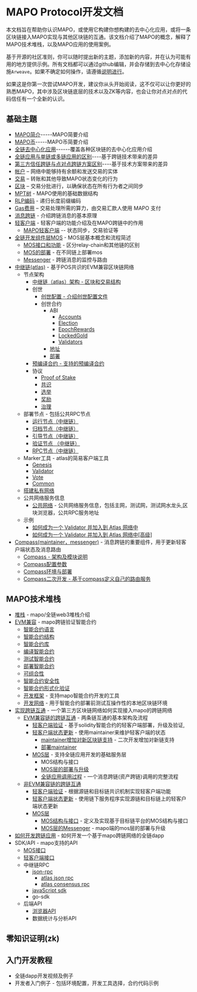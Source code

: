 # MAPO Protocol开发文档

本文档旨在帮助你认识MAPO，或使用它构建你想构建的去中心化应用，或将一条区块链接入MAPO实现与其他区块链的互通。该文档介绍了MAPO的概念，解释了MAPO技术堆栈，以及MAPO应用的使用案例。

基于开源的社区准则，你可以随时提出新的主题，添加新的内容，并在认为可能有用的地方提供示例。所有文档都可以通过github编辑，并会存储到去中心化存储设施`Arweave`。如果不确定如何操作，请遵循[说明进行](docs/editing-markdown.md)。

如果这是你第一次尝试MAPO开发，建议你从头开始阅读，这不仅可以让你更好的熟悉MAPO，其中涉及区块链底层的技术以及ZK等内容，也会让你对点对点的代码信任有一个全新的认识。


## 基础主題

+ [MAPO简介](docs/base/intro-to-mapo/index.md)-----MAPO简要介绍
+ [MAPO币](docs/base/intro-to-mapo/mapo-coin.md)-----MAPO币简要介绍
+ [全链去中心化应用](docs/base/omnichain-dapp/index.md)------覆盖各种区块链的去中心化应用介绍
+ [全链应用与单链或多链应用的区别](docs/base/omnichain-dapp/different.md)----基于跨链技术带来的差异
+ [第三方信任跨链与点对点跨链方案区别](docs/base/omnichain-dapp/the-other.md)----基于技术方案带来的差异
+ [帐户](docs/base/accounts/index.md) – 网络中能够持有余额和发送交易的实体
+ [交易](docs/base/transactions/index.md) – 转账和其他导致MAPO状态变化的行为
+ [区块](docs/base/block/index.md) – 交易分批进行，以确保状态在所有行为者之间同步
+ [MPT树](docs/base/mpt/index.md) - MAPO使用的基础数据结构
+ [RLP编码](docs/base/rlp/index.md) - 递归长度前缀编码
+ [Gas费用](docs/base/gas/index.md) – 交易处理所需的算力，由交易汇款人使用 MAPO 支付
+ [消息跨链](docs/base/cross-chain-message/index.md) - 介绍跨链消息的基本原理
+ [轻客户端](docs/base/light-client/index.md) - 轻客户端的功能介绍及在MAPO跨链中的作用
  + [MAPO轻客户端](docs/base/light-client/MapoLightClient.md)   -- 状态同步，交易验证等
+ [全链开发组件层MOS](docs/base/mos/index.md) - MOS层基本概念和流程简述
    + [MOS接口和功能](docs/base/mos/mos_interface.md) - 区分relay-chain和其他链的区别
    + [MOS的部署](docs/base/mos/mos_deploy.md) - 在不同链上部署mos
    + [Messenger](docs/base/mos/Messenger.md) - 跨链消息的监控与路由
+ [中继链(atlas)](docs/base/mapo-relay-chain/index.md) - 基于POS共识的EVM兼容区块链网络
    + 节点架构
        + [中继链（atlas）架构 - 区块和交易结构](docs/base/mapo-relay-chain/nodes/architecture.md)
        + 创世
          + [创世配置 - 介绍创世配置文件](docs/base/mapo-relay-chain/nodes/genesis-config.md)
          + 创世合约
            + ABI
              + [Accounts](docs/base/mapo-relay-chain/genesis-contract/accounts.md)
              + [Election](docs/base/mapo-relay-chain/genesis-contract/election.md)
              + [EpochRewards](docs/base/mapo-relay-chain/genesis-contract/epoch-rewards.md)
              + [LockedGold](docs/base/mapo-relay-chain/genesis-contract/locked-gold.md)
              + [Validators](docs/base/mapo-relay-chain/genesis-contract/validators.md)
            + [地址](docs/base/mapo-relay-chain/genesis-contract/address.md)
            + [部署](docs/base/mapo-relay-chain/genesis-contract/deploy.md)
        + [预编译合约 - 支持的预编译合约](docs/base/mapo-relay-chain/genesis-contract/)
        + 协议
          + [Proof of Stake](docs/base/mapo-relay-chain/protocol/pos.md)
          + [共识](docs/base/mapo-relay-chain/protocol/consensus.md)
          + [选举](docs/base/mapo-relay-chain/protocol/election.md)
          + [奖励](docs/base/mapo-relay-chain/protocol/rewards.md)
          + [治理](docs/base/mapo-relay-chain/protocol/governance.md)
    + 部署节点  - 包括公共RPC节点
      + [运行节点（中继链）](docs/base/mapo-relay-chain/nodes/run-a-node.md)
      + [归档节点（中继链）](docs/base/mapo-relay-chain/nodes/archive-nodes.md)
      + [引导节点（中继链）](docs/base/mapo-relay-chain/nodes/bootnodes.md)
      + [验证节点 （中继链）](docs/base/mapo-relay-chain/nodes/validator-nodes.md)
      + [RPC节点（中继链）](docs/base/mapo-relay-chain/nodes/rpc-nodes.md)
    + Marker工具 - atlas的简易客户端工具
      + [Genesis](docs/base/mapo-relay-chain/marker/genesis.md) 
      + [Validator](docs/base/mapo-relay-chain/marker/validator.md) 
      + [Vote](docs/base/mapo-relay-chain/marker/vote.md) 
      + [Common](docs/base/mapo-relay-chain/marker/common.md)
    + [搭建私有网络](docs/base/mapo-relay-chain/make-private-network.md)
    + 公共网络服务信息    
      + [公共网络](docs/base/mapo-relay-chain/public-service.md) - 公共网络服务信息，包括主网，测试网，测试网水龙头,区块浏览器，公共RPC服务地址
    + 示例
      + [如何成为一个 Validator 并加入到 Atlas 网络中](docs/base/mapo-relay-chain/example/how-to-become-a-new-validator.md)
      + [如何成为一个 Validator 并加入到 Atlas 网络中[高级]](docs/base/mapo-relay-chain/example/how-to-become-a-new-validator-advanced.md)
+ [Compass(maintainer，messenger)](docs/base/Compass/index.md) - 消息跨链的重要组件，用于更新轻客户端状态及消息路由
    + [Compass - 架构及模块说明](docs/base/Compass/index.md#compass---架构及模块说明)
    + [Compass配置参数](docs/base/Compass/index.md#compass环境与部署)
    + [Compass环境与部署](docs/base/Compass/index.md#compass环境与部署)
    + [Compass二次开发 - 基于compass定义自己的路由服务](docs/base/Compass/index.md#compass二次开发---基于compass定义自己的路由服务)

## MAPO技术堆栈

+ [堆栈](docs/mapo-stack/stack/index.md) - mapo/全链web3堆栈介绍
+ [EVM兼容](docs/mapo-stack/compatible-evm/index.md) - mapo跨链验证智能合约
  + [智能合约语言](docs/mapo-stack/compatible-evm/solidity.md)
  + [智能合约结构](docs/mapo-stack/compatible-evm/anatomy.md)
  + [智能合约库](docs/mapo-stack/compatible-evm/libraries.md)
  + [编译智能合约](docs/mapo-stack/compatible-evm/compile.md)
  + [测试智能合约](docs/mapo-stack/compatible-evm/testing.md)
  + [部署智能合约](docs/mapo-stack/compatible-evm/deploying.md)
  + [可组合性](docs/mapo-stack/compatible-evm/composability.md)
  + [智能合约安全性](docs/mapo-stack/compatible-evm/security.md)
  + [智能合约形式化验证](docs/mapo-stack/compatible-evm/formal-verification.md)
  + [开发框架](docs/mapo-stack/compatible-evm/frameworks.md) - 支持mapo智能合约开发的工具
  + [开发网络](docs/mapo-stack/compatible-evm/dev-network.md) - 用于智能合约部署前测试互操作性的本地区块链环境
+ [实现跨链互通](docs/mapo-stack/chains-connect/index.md) - 一个第三方区块链网络如何实现接入mapo的跨链网络
  + [EVM兼容链的跨链互通](docs/mapo-stack/chains-connect/evm-chain/index.md) - 两条链互通的基本架构及流程
    + [轻客户端验证](docs/mapo-stack/chains-connect/evm-chain/index.md#light-client层) - 基于solidity智能合约的轻客户端部署，升级及验证,
    + [轻客户端状态更新](docs/mapo-stack/chains-connect/evm-chain/index.md#maintainer开发) - 使用maintainer来维护轻客户端的状态
      + [maintainer增加对新区块链支持](docs/mapo-stack/chains-connect/evm-chain/index.md#maintainer开发) - 二次开发增加对新链支持
      + [部署maintainer](docs/base/Compass/index.md#compass环境与部署) 
    + [MOS层](docs/mapo-stack/chains-connect/evm-chain/index.md#mos层) - 支持全链应用开发的基础服务层
      + MOS结构与接口
      + [MOS层的部署与升级](docs/mapo-stack/chains-connect/evm-chain/index.md#mos合约部署)
      + [全链应用调用过程](docs/mapo-stack/omni-dapp/index.md) - 一个消息跨链(资产跨链)调用的完整流程
  + [非EVM兼容链的跨链互通](docs/mapo-stack/chains-connect/non-evm-chain/index.md)
    + [轻客户端验证](docs/mapo-stack/chains-connect/non-evm-chain/index.md#light-client层) - 根据源链和目标链共识机制实现轻客户端功能
    + [轻客户端状态更新](docs/mapo-stack/chains-connect/non-evm-chain/index.md#maintainer开发) - 使用链下服务程序实现源链和目标链上的轻客户端状态更新
    + [MOS层](docs/mapo-stack/chains-connect/non-evm-chain/index.md#mos层) 
      + [MOS结构与接口](docs/mapo-stack/chains-connect/non-evm-chain/index.md#mos层) - 定义及实现基于目标链平台的MOS结构与接口
      + [MOS层的Messenger](docs/mapo-stack/chains-connect/non-evm-chain/index.md#messeager程序开发)  - mapo端的mos层的部署与升级
+ [如何开发跨链应用](docs/mapo-stack/omni-dapp/index.md) - 如何开发一个基于mapo跨链网络的全链dapp
+ SDK/API - mapo支持的API
  +  [MOS接口](docs/sdk/mos/index.md)
  +  [轻客户端接口](docs/sdk/light-client/index.md)
  +  中继链RPC
     +  [json-rpc](docs/sdk/mapo-relay-chain/json-rpc/index.md)
        +  [atlas json rpc](docs/sdk/mapo-relay-chain/json-rpc/atlas-json-rpc.md)
        +  [atlas consensus rpc](docs/sdk/mapo-relay-chain/json-rpc/atlas-consensus-rpc.md)
     +  [javaScript sdk](docs/sdk/mapo-relay-chain/javaScript.md)
     +  go-sdk
  + 后端API
    + [浏览器API](docs/sdk/backend/index.md)
    + 数据统计与分析API


## 零知识证明(zk)


## 入门开发教程

+ 全链dapp开发视频及例子
+ 开发者入门例子 - 包括环境配置，开发工具选择，合约代码示例




